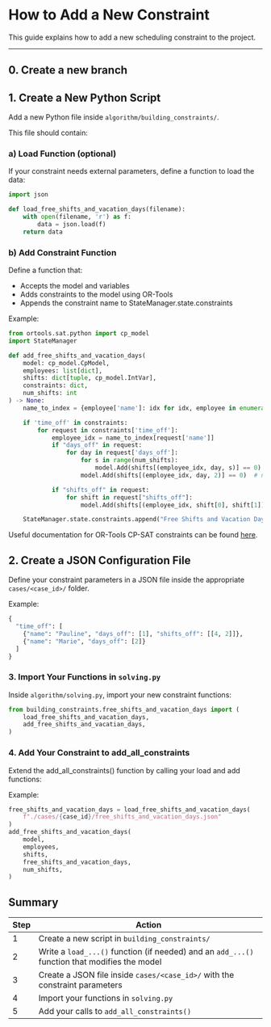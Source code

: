 # How to Add a New Constraint

This guide explains how to add a new scheduling constraint to the project.

---

## 0. Create a new branch

## 1. Create a New Python Script

Add a new Python file inside `algorithm/building_constraints/`.

This file should contain:

### a) Load Function (optional)

If your constraint needs external parameters, define a function to load the data:

```python
import json

def load_free_shifts_and_vacation_days(filename):
    with open(filename, 'r') as f:
        data = json.load(f)
    return data
```


### b) Add Constraint Function

Define a function that:
- Accepts the model and variables
- Adds constraints to the model using OR-Tools
- Appends the constraint name to StateManager.state.constraints

Example:
```python
from ortools.sat.python import cp_model
import StateManager

def add_free_shifts_and_vacation_days(
    model: cp_model.CpModel,
    employees: list[dict],
    shifts: dict[tuple, cp_model.IntVar],
    constraints: dict,
    num_shifts: int
) -> None:
    name_to_index = {employee['name']: idx for idx, employee in enumerate(employees)}

    if 'time_off' in constraints:
        for request in constraints['time_off']:
            employee_idx = name_to_index[request['name']]
            if "days_off" in request:
                for day in request['days_off']:
                    for s in range(num_shifts):
                        model.Add(shifts[(employee_idx, day, s)] == 0)
                    model.Add(shifts[(employee_idx, day, 2)] == 0)  # no night shift before vacation

            if "shifts_off" in request:
                for shift in request["shifts_off"]:
                    model.Add(shifts[(employee_idx, shift[0], shift[1])] == 0)

    StateManager.state.constraints.append("Free Shifts and Vacation Days")

```
Useful documentation for OR-Tools CP-SAT constraints can be found [here](https://developers.google.com/optimization/reference/python/sat/python/cp_model#cp_model.CpModel).

## 2. Create a JSON Configuration File
Define your constraint parameters in a JSON file inside the appropriate `cases/<case_id>/` folder.

Example:
```python
{
  "time_off": [
    {"name": "Pauline", "days_off": [1], "shifts_off": [[4, 2]]},
    {"name": "Marie", "days_off": [2]}
  ]
}
```

### 3. Import Your Functions in `solving.py`

Inside `algorithm/solving.py`, import your new constraint functions:
```python
from building_constraints.free_shifts_and_vacation_days import (
    load_free_shifts_and_vacation_days,
    add_free_shifts_and_vacatian_days,
)
````

### 4. Add Your Constraint to add_all_constraints

Extend the add_all_constraints() function by calling your load and add functions:

Example:
```python
free_shifts_and_vacation_days = load_free_shifts_and_vacation_days(
    f"./cases/{case_id}/free_shifts_and_vacation_days.json"
)
add_free_shifts_and_vacation_days(
    model,
    employees,
    shifts,
    free_shifts_and_vacation_days,
    num_shifts,
)
```

## Summary

| Step | Action |
|------|--------|
| 1    | Create a new script in `building_constraints/` |
| 2    | Write a `load_...()` function (if needed) and an `add_...()` function that modifies the model |
| 3    | Create a JSON file inside `cases/<case_id>/` with the constraint parameters |
| 4    | Import your functions in `solving.py` |
| 5    | Add your calls to `add_all_constraints()` |
